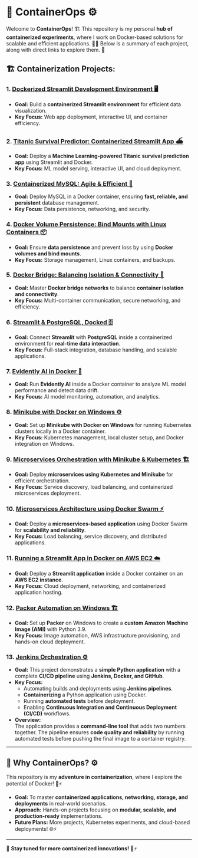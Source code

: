 # 🚢 ContainerOps ⚙️  

Welcome to **ContainerOps**! 🏗️ This repository is my personal **hub of containerized experiments**, where I work on Docker-based solutions for scalable and efficient applications. 🚀🔧 Below is a summary of each project, along with direct links to explore them. 📂  

## 🏗️ Containerization Projects:  

### 1. [Dockerized Streamlit Development Environment 🖥️](Dockerized%20Streamlit%20Development%20Environment)  
- **Goal:** Build a **containerized Streamlit environment** for efficient data visualization.  
- **Key Focus:** Web app deployment, interactive UI, and container efficiency.  

### 2. [Titanic Survival Predictor: Containerized Streamlit App ⛴️](Titanic%20Survival%20Predictor%2C%20Containerized%20Streamlit%20App)  
- **Goal:** Deploy a **Machine Learning-powered Titanic survival prediction app** using Streamlit and Docker.  
- **Key Focus:** ML model serving, interactive UI, and cloud deployment.  

### 3. [Containerized MySQL: Agile & Efficient 💾](Containerized%20MySQL%2C%20Agile%20%26%20Efficient)  
- **Goal:** Deploy MySQL in a Docker container, ensuring **fast, reliable, and persistent** database management.   
- **Key Focus:** Data persistence, networking, and security.  

### 4. [Docker Volume Persistence: Bind Mounts with Linux Containers 📦](Docker%20Volume%20Persistence%2C%20Bind%20Mounts%20with%20Linux%20Containers)  
- **Goal:** Ensure **data persistence** and prevent loss by using **Docker volumes and bind mounts**.  
- **Key Focus:** Storage management, Linux containers, and backups.  

### 5. [Docker Bridge: Balancing Isolation & Connectivity 🔄](Docker%20Bridge%2C%20Balancing%20Isolation%20%26%20Connectivity)  
- **Goal:** Master **Docker bridge networks** to balance **container isolation and connectivity**.  
- **Key Focus:** Multi-container communication, secure networking, and efficiency.  

### 6. [Streamlit & PostgreSQL, Docked 🗄️](Streamlit%20%26%20PostgreSQL%2C%20docked)  
- **Goal:** Connect **Streamlit** with **PostgreSQL** inside a containerized environment for **real-time data interaction**.  
- **Key Focus:** Full-stack integration, database handling, and scalable applications.  

### 7. [Evidently AI in Docker 🤖](Evidently%20AI%20Sets%20Sail%20in%20Docker)  
- **Goal:** Run **Evidently AI** inside a Docker container to analyze ML model performance and detect data drift.  
- **Key Focus:** AI model monitoring, automation, and analytics.  

### 8. [Minikube with Docker on Windows ⚙️](Minikube%20with%20Docker%20on%20Windows)  
- **Goal:** Set up **Minikube with Docker on Windows** for running Kubernetes clusters locally in a Docker container.  
- **Key Focus:** Kubernetes management, local cluster setup, and Docker integration on Windows.  

### 9. [Microservices Orchestration with Minikube & Kubernetes 🏗️](Microservices%20Orchestration%20with%20Minikube%20%26%20Kubernetes)  
- **Goal:** Deploy **microservices using Kubernetes and Minikube** for efficient orchestration.  
- **Key Focus:** Service discovery, load balancing, and containerized microservices deployment.  

### 10. [Microservices Architecture using Docker Swarm ⚡](Microservices%20Architecture%20using%20Docker%20Swarm)  
- **Goal:** Deploy a **microservices-based application** using Docker Swarm for **scalability and reliability**.  
- **Key Focus:** Load balancing, service discovery, and distributed applications.  

### 11. [Running a Streamlit App in Docker on AWS EC2 ☁️](Running%20a%20Streamlit%20App%20in%20Docker%20on%20AWS%20EC2)  
- **Goal:** Deploy a **Streamlit application** inside a Docker container on an **AWS EC2 instance**.  
- **Key Focus:** Cloud deployment, networking, and containerized application hosting.  

### 12. [Packer Automation on Windows 🏗️](Bakery%20Foundation%20Example%20on%20Windows)  
- **Goal:** Set up **Packer** on Windows to create a **custom Amazon Machine Image (AMI)** with Python 3.9.  
- **Key Focus:** Image automation, AWS infrastructure provisioning, and hands-on cloud deployment.  

### 13. [Jenkins Orchestration ⚙️](https://github.com/TarakKatoch/Jenkins-Orchestration.git)  
- **Goal:** This project demonstrates a **simple Python application** with a complete **CI/CD pipeline** using **Jenkins, Docker, and GitHub**.  
- **Key Focus:**  
  - Automating builds and deployments using **Jenkins pipelines**.  
  - **Containerizing** a Python application using Docker.  
  - Running **automated tests** before deployment.  
  - Enabling **Continuous Integration and Continuous Deployment (CI/CD)** workflows.  
- **Overview:**  
  The application provides a **command-line tool** that adds two numbers together. The pipeline ensures **code quality and reliability** by running automated tests before pushing the final image to a container registry.  

---

## 🚀 Why ContainerOps? ⚙️  
This repository is my **adventure in containerization**, where I explore the potential of Docker! 🔧⚡  
- **Goal:** To master **containerized applications, networking, storage, and deployments** in real-world scenarios.  
- **Approach:** Hands-on projects focusing on **modular, scalable, and production-ready** implementations.  
- **Future Plans:** More projects, Kubernetes experiments, and cloud-based deployments! 🌐⚡  

---

🌟 **Stay tuned for more containerized innovations!** 🚢⚡  
